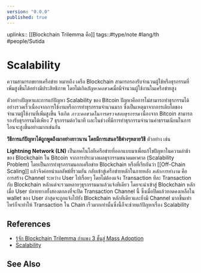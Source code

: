 ```yaml
---
version: "0.0.0"
published: true
---
```

uplinks:: [[Blockchain Trilemma คือ]]
tags::#type/note #lang/th #people/Sutida

# Scalability
ความสามารถขยายเครือข่าย หมายถึง เครือ Blockchain สามารถรองรับจำนวนผู้ใช้หรือธุรกรรมที่เพิ่มสูงขึ้นได้อย่างมีประสิทธิภาพ โดยไม่เกิด*ปัญหาคอขวด*เมื่อมีจำนวนผู้ใช้งานในเครือข่ายสูง

ตัวอย่างปัญหาและการแก้ปัญหา Scalability ของ Bitcoin 
ปัญหาคือการไม่สามารถทำธุรกรรมได้อย่างรวดเร็วเนื่องจากการใช้งานหรือการทำธุรกรรมจำนวนมาก ซึ่งเป็นเหตุมาจากการเติบโตของจำนวนผู้ใช้งานที่เพิ่มสูงขึ้น จึงเกิด *ภาวะคอขวดในการตรวจสอบธุรกรรม* เนื่องจาก Bitcoin สามารถรองรับธุรกรรมได้เพียง 7 ธุรกรรมต่อวินาที เเละในช่วงที่มีการทำธุรกรรมจำนวนค่าธรรมเนียมในการโอนจะสูงขึ้นอย่างมากเช่นกัน

**วิธีการแก้ปัญหาได้ถูกพูดถึงมาอย่างยาวนาน โดยมีการเสนอวิธีต่างๆหลายวิธี** ตัวอย่าง เช่น 

**Lightning Network (LN)** เป็นเทคโนโลยีเครือข่ายที่ออกแบบมาเพื่อแก้ไขปัญหาในความล่าช้าของ Blockchain ใน Bitcoin จากการประมวลผลธุรกรรมขนาดมหาศาล (Scalability Problem) โดยเป็นการทำธุรกรรมนอกเครือข่าย Blockchain หรือที่เรียกันว่า [[Off-Chain Scaling]] แล้วจึงค่อยนำผลลัพธ์ที่รวมกัน กลับเข้าสู่เครือข่ายหลักในภายหลัง
*หลักการทำงาน* คือ การสร้าง Channel ระหว่าง User ไปเรื่อยๆ โดยไม่ต้องแจ้ง Transaction ทีละ Transaction กับ Blockchain หลักแต่จะรวมหลายๆธุรกรรมมาแล้วแจ้งทีเดียว โดยจะนำเข้าสู่ Blockchain หลักเมื่อ User ปลายทางทั้งสองตกลงที่จะปิด Transaction Channel นี้ ซึ่งเมื่อปิดแล้วยอดคงเหลือใน wallet ของ User ล่าสุดจะถูกแจ้งไปยัง Blockchain หลักทีเดียวและยิ่งมี Channel มากขึ้นเท่าไหร่ก็จะทำให้ Transaction ใน Chain เร็วมากเท่านั้นซึ่งนี้ก็จะช่วยแก้ปัญหาเรื่อง Scalability

## References
- [รู้จัก Blockchain Trilemma กำแพง 3 ชั้นสู่ Mass Adoption](https://www.finnomena.com/bitkub/blockchain-trilemma/)
- [Scalability](https://www.blockdit.com/posts/61964330e8655f0d7e1cbc47)
## See Also
